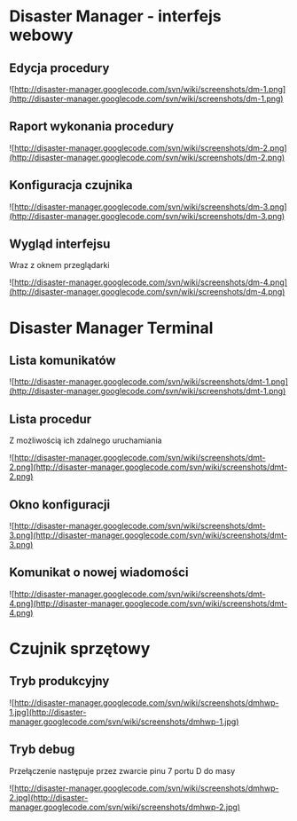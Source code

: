 # Disaster Manager - interfejs webowy #

## Edycja procedury ##
![http://disaster-manager.googlecode.com/svn/wiki/screenshots/dm-1.png](http://disaster-manager.googlecode.com/svn/wiki/screenshots/dm-1.png)

## Raport wykonania procedury ##
![http://disaster-manager.googlecode.com/svn/wiki/screenshots/dm-2.png](http://disaster-manager.googlecode.com/svn/wiki/screenshots/dm-2.png)

## Konfiguracja czujnika ##
![http://disaster-manager.googlecode.com/svn/wiki/screenshots/dm-3.png](http://disaster-manager.googlecode.com/svn/wiki/screenshots/dm-3.png)

## Wygląd interfejsu ##
Wraz z oknem przeglądarki

![http://disaster-manager.googlecode.com/svn/wiki/screenshots/dm-4.png](http://disaster-manager.googlecode.com/svn/wiki/screenshots/dm-4.png)


# Disaster Manager Terminal #

## Lista komunikatów ##
![http://disaster-manager.googlecode.com/svn/wiki/screenshots/dmt-1.png](http://disaster-manager.googlecode.com/svn/wiki/screenshots/dmt-1.png)

## Lista procedur ##
Z możliwością ich zdalnego uruchamiania

![http://disaster-manager.googlecode.com/svn/wiki/screenshots/dmt-2.png](http://disaster-manager.googlecode.com/svn/wiki/screenshots/dmt-2.png)

## Okno konfiguracji ##
![http://disaster-manager.googlecode.com/svn/wiki/screenshots/dmt-3.png](http://disaster-manager.googlecode.com/svn/wiki/screenshots/dmt-3.png)

## Komunikat o nowej wiadomości ##
![http://disaster-manager.googlecode.com/svn/wiki/screenshots/dmt-4.png](http://disaster-manager.googlecode.com/svn/wiki/screenshots/dmt-4.png)


# Czujnik sprzętowy #

## Tryb produkcyjny ##
![http://disaster-manager.googlecode.com/svn/wiki/screenshots/dmhwp-1.jpg](http://disaster-manager.googlecode.com/svn/wiki/screenshots/dmhwp-1.jpg)

## Tryb debug ##
Przełączenie następuje przez zwarcie pinu 7 portu D do masy

![http://disaster-manager.googlecode.com/svn/wiki/screenshots/dmhwp-2.jpg](http://disaster-manager.googlecode.com/svn/wiki/screenshots/dmhwp-2.jpg)
